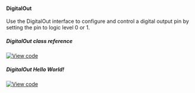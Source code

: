 #### DigitalOut

Use the DigitalOut interface to configure and control a digital output pin by setting the pin to logic level 0 or 1. 

##### DigitalOut class reference

[![View code](https://www.mbed.com/embed/?type=library)](/docs/v5.4/mbed-os-api-doxy/classmbed_1_1_digital_out.html)

##### DigitalOut Hello World!

[![View code](https://www.mbed.com/embed/?url=https://developer.mbed.org/teams/mbed_example/code/DigitalOut_HelloWorld/)](https://developer.mbed.org/teams/mbed_example/code/DigitalOut_HelloWorld/file/78036976f155/main.cpp)
